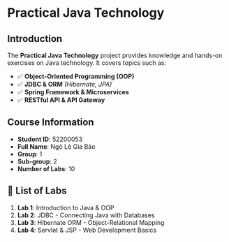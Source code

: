 # Practical Java Technology

## Introduction

The **Practical Java Technology** project provides knowledge and hands-on exercises on Java technology. It covers topics such as:

- ✅ **Object-Oriented Programming (OOP)**
- ✅ **JDBC & ORM** *(Hibernate, JPA)*
- ✅ **Spring Framework & Microservices**
- ✅ **RESTful API & API Gateway**

## Course Information

- **Student ID**: 52200053
- **Full Name**: Ngô Lê Gia Bảo
- **Group**: 1
- **Sub-group**: 2
- **Number of Labs**: 10

## 📝 List of Labs

1. **Lab 1**: Introduction to Java & OOP  
2. **Lab 2**: JDBC - Connecting Java with Databases  
3. **Lab 3**: Hibernate ORM - Object-Relational Mapping  
4. **Lab 4**: Servlet & JSP - Web Development Basics  
